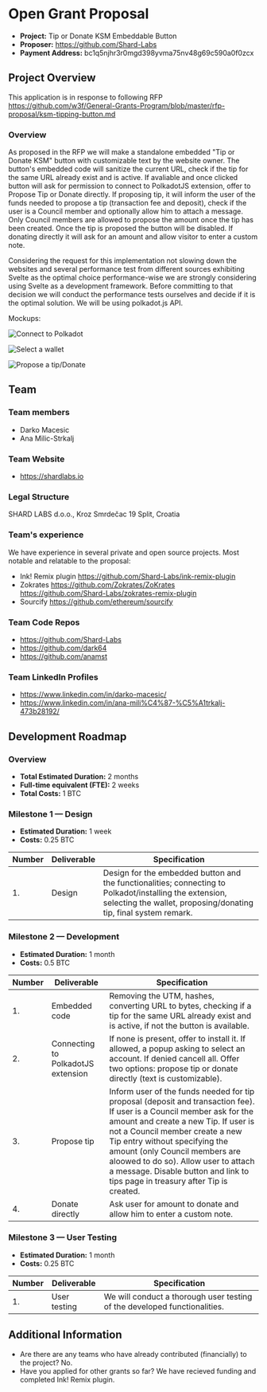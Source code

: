 # Open Grant Proposal

- **Project:** Tip or Donate KSM Embeddable Button
- **Proposer:** https://github.com/Shard-Labs
- **Payment Address:** bc1q5njhr3r0mgd398yvma75nv48g69c590a0f0zcx

## Project Overview

This application is in response to following RFP https://github.com/w3f/General-Grants-Program/blob/master/rfp-proposal/ksm-tipping-button.md

### Overview

As proposed in the RFP we will make a standalone embedded "Tip or Donate KSM" button with customizable text by the website owner. The button's embedded code will sanitize the current URL, check if the tip for the same URL already exist and is active. If avaliable and once clicked button will ask for permission to connect to PolkadotJS extension, offer to Propose Tip or Donate directly. If proposing tip, it will inform the user of the funds needed to propose a tip (transaction fee and deposit), check if the user is a Council member and optionally allow him to attach a message. Only Council members are allowed to propose the amount once the tip has been created. Once the tip is proposed the button will be disabled. If donating directly it will ask for an amount and allow visitor to enter a custom note.

Considering the request for this implementation not slowing down the websites and several performance test from different sources exhibiting Svelte as the optimal choice performance-wise we are strongly considering using Svelte as a development framework. Before committing to that decision we will conduct the performance tests ourselves and decide if it is the optimal solution. We will be using polkadot.js API.

Mockups:

![Connect to Polkadot](https://i.imgur.com/ige90GF.png)

![Select a wallet](https://i.imgur.com/pQ1yaAE.png)

![Propose a tip/Donate](https://i.imgur.com/6TJircc.png)

## Team

### Team members

- Darko Macesic
- Ana Milic-Strkalj

### Team Website

- https://shardlabs.io

### Legal Structure

SHARD LABS d.o.o., Kroz Smrdečac 19 Split, Croatia

### Team's experience

We have experience in several private and open source projects. Most notable and relatable to the proposal:

- Ink! Remix plugin https://github.com/Shard-Labs/ink-remix-plugin
- Zokrates https://github.com/Zokrates/ZoKrates https://github.com/Shard-Labs/zokrates-remix-plugin
- Sourcify https://github.com/ethereum/sourcify

### Team Code Repos

- https://github.com/Shard-Labs
- https://github.com/dark64
- https://github.com/anamst

### Team LinkedIn Profiles

- https://www.linkedin.com/in/darko-macesic/
- https://www.linkedin.com/in/ana-mili%C4%87-%C5%A1trkalj-473b28192/

## Development Roadmap

### Overview

- **Total Estimated Duration:** 2 months
- **Full-time equivalent (FTE):** 2 weeks
- **Total Costs:** 1 BTC

### Milestone 1 — Design

- **Estimated Duration:** 1 week
- **Costs:** 0.25 BTC

| Number | Deliverable | Specification                                                                                                                                                               |
| ------ | ----------- | --------------------------------------------------------------------------------------------------------------------------------------------------------------------------- |
| 1.     | Design      | Design for the embedded button and the functionalities; connecting to Polkadot/installing the extension, selecting the wallet, proposing/donating tip, final system remark. |

### Milestone 2 — Development

- **Estimated Duration:** 1 month
- **Costs:** 0.5 BTC

| Number | Deliverable                        | Specification                                                                                                                                                                                                                                                                                                                                                                                 |
| ------ | ---------------------------------- | --------------------------------------------------------------------------------------------------------------------------------------------------------------------------------------------------------------------------------------------------------------------------------------------------------------------------------------------------------------------------------------------- |
| 1.     | Embedded code                      | Removing the UTM, hashes, converting URL to bytes, checking if a tip for the same URL already exist and is active, if not the button is available.                                                                                                                                                                                                                                            |
| 2.     | Connecting to PolkadotJS extension | If none is present, offer to install it. If allowed, a popup asking to select an account. If denied cancell all. Offer two options: propose tip or donate directly (text is customizable).                                                                                                                                                                                                    |
| 3.     | Propose tip                        | Inform user of the funds needed for tip proposal (deposit and transaction fee). If user is a Council member ask for the amount and create a new Tip. If user is not a Council member create a new Tip entry without specifying the amount (only Council members are aloowed to do so). Allow user to attach a message. Disable button and link to tips page in treasury after Tip is created. |
| 4.     | Donate directly                    | Ask user for amount to donate and allow him to enter a custom note.                                                                                                                                                                                                                                                                                                                           |

### Milestone 3 — User Testing

- **Estimated Duration:** 1 month
- **Costs:** 0.25 BTC

| Number | Deliverable  | Specification                                                             |
| ------ | ------------ | ------------------------------------------------------------------------- |
| 1.     | User testing | We will conduct a thorough user testing of the developed functionalities. |

## Additional Information

- Are there are any teams who have already contributed (financially) to the project? No.
- Have you applied for other grants so far? We have recieved funding and completed Ink! Remix plugin.
